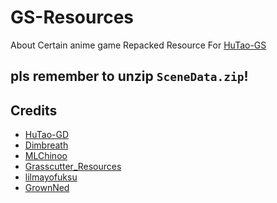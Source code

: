 # GS-Resources
About Certain anime game Repacked Resource For [HuTao-GS](https://github.com/Wangsheng-Funeral-Parlor/HuTao-GS)

## pls remember to unzip `SceneData.zip`!

## Credits 
 - [HuTao-GD](https://github.com/Wangsheng-Funeral-Parlor/HuTao-GD)
 - [Dimbreath](https://gitlab.com/Dimbreath/AnimeGameData) <br/>
 - [MLChinoo](https://github.com/MLChinoo) <br/>
 - [Grasscutter_Resources](https://github.com/tamilpp25/Grasscutter_Resources) <br/>
 - [lilmayofuksu](https://github.com/lilmayofuksu/animepython) <br/>
 - [GrownNed](https://github.com/GrownNed/Homework)
